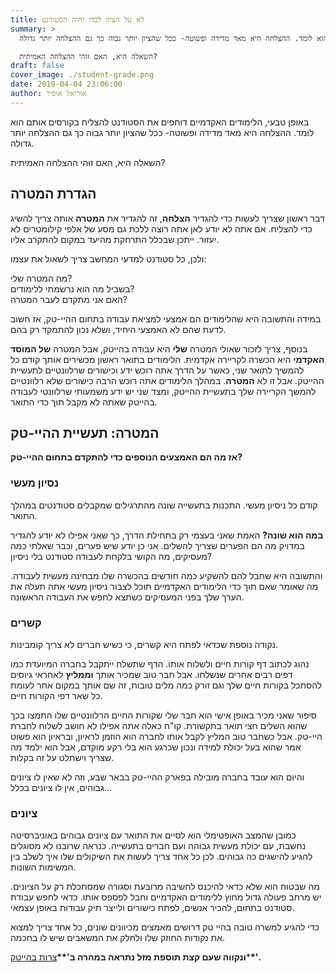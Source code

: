 ```yaml
---
title: לא על הציון לבדו יחיה הסטודנט
summary: >
  באופן טבעי, הלימודים האקדמיים דוחפים את הסטודנט להצליח בקורסים אותם הוא לומד. ההצלחה היא מאד מדידה ופשוטה- ככל שהציון יותר גבוה כך גם ההצלחה יותר גדולה.

  השאלה היא, האם זוהי ההצלחה האמיתית?
draft: false
cover_image: ./student-grade.png
date: 2019-04-04 23:06:00
author: אוריאל אופיר
---
```


באופן טבעי, הלימודים האקדמיים דוחפים את הסטודנט להצליח בקורסים אותם הוא לומד. ההצלחה היא מאד מדידה ופשוטה- ככל שהציון יותר גבוה כך גם ההצלחה יותר גדולה.

השאלה היא, האם זוהי ההצלחה האמיתית?

## הגדרת המטרה

דבר ראשון שצריך לעשות כדי להגדיר **הצלחה**, זה להגדיר את **המטרה** אותה צריך להשיג כדי להצליח. אם אתה לא יודע לאן אתה רוצה ללכת גם מסע של אלפי קילומטרים לא יעזור. ייתכן שבכלל התרחקת מהיעד במקום להתקרב אליו.

ולכן, כל סטודנט למדעי המחשב צריך לשאול את עצמו:

מה המטרה שלי?  
בשביל מה הוא נרשמתי ללימודים?  
האם אני מתקדם לעבר המטרה?

במידה והתשובה היא שהלימודים הם אמצעי למציאת עבודה בתחום ההיי-טק, אז חשוב לדעת שהם לא האמצעי היחיד, ושלא נכון להתמקד רק בהם.

בנוסף, צריך לזכור שאולי המטרה **שלי** היא עבודה בהייטק, אבל המטרה **של המוסד האקדמי** היא הכשרה לקריירה אקדמית. הלימודים בתואר ראשון מכשירים אותך קודם כל להמשיך לתואר שני, כאשר על הדרך אתה רוכש ידע וכישורים שרלוונטיים לתעשיית ההייטק. אבל זו לא **המטרה**. במהלך הלימודים אתה רוכש הרבה כישורים שלא רלוונטיים להמשך הקריירה שלך בתעשיית ההייטק, ומצד שני יש ידע משמעותי שרלוונטי לעבודה בהייטק שאתה לא מקבל תוך כדי התואר.

## המטרה: תעשיית ההיי-טק

**אז מה הם האמצעים הנוספים כדי להתקדם בתחום ההיי-טק?**

### נסיון מעשי

קודם כל ניסיון מעשי. התכנות בתעשייה שונה מהתרגילים שמקבלים סטודנטים במהלך התואר.

**במה הוא שונה?** האמת שאני בעצמי רק בתחילת הדרך, כך שאני אפילו לא יודע להגדיר במדויק מה הם הפערים שצריך להשלים. אני כן יודע שיש פערים, וכבר שאלתי כמה מעסיקים, מה הקושי בלקחת לעבודה סטודנט בלי ניסיון?

והתשובה היא שחבל להם להשקיע כמה חודשים בהכשרה שלו מבחינה מעשית לעבודה. מה שאומר שאם תוך כדי הלימודים האקדמיים תוכל לצבור ניסיון מעשי אתה תעלה את הערך שלך בפני המעסיקים כשתצא לחפש את העבודה הראשונה.

### קשרים

נקודה נוספת שכדאי לפתח היא קשרים, כי כשיש חברים לא צריך קומבינות.

נהוג לכתוב דף קורות חיים ולשלוח אותו. הדף שתשלח ייתקבל בחברה המיועדת כמו דפים רבים אחרים שנשלחו. אבל חבר טוב שמכיר אותך **וממליץ** לאחראי גיוסים להסתכל בקורות חיים שלך וגם זורק כמה מלים טובות, זה שם אותך במקום אחר לעומת כל שאר דפי הקורות חיים.

סיפור שאני מכיר באופן אישי הוא חבר שלי שקורות החיים הרלוונטיים שלו התמצו בכך שהוא השלים חצי תואר בתקשורת. קו"ח כאלה אתה אפילו לא חושב לשלוח לחברת היי-טק. אבל כשחבר טוב המליץ לקבל אותו לחברה הוא הוזמן לראיון, ובראיון הוא פשוט אמר שהוא בעל יכולת למידה ונכון שכרגע הוא בלי רקע מוקדם, אבל הוא ילמד מה שצריך וישתלט על זה בקלות.

והיום הוא עובד בחברה מובילה בפארק ההיי-טק בבאר שבע, וזה לא שאין לו ציונים גבוהים, אין לו ציונים בכלל…

### ציונים

כמובן שהמצב האופטימלי הוא לסיים את התואר עם ציונים גבוהים באוניברסיטה נחשבת, עם יכולת מעשית גבוהה ועם חברים בתעשייה. כנראה שרובנו לא מסוגלים להגיע להישגים כה גבוהים. לכן כל אחד צריך לעשות את השיקולים שלו איך לשלב בין המשימות השונות.

מה שבטוח הוא שלא כדאי להיכנס לחשיבה מרובעת וסגורה שמסתכלת רק על הציונים. יש מרחב פעולה גדול מחוץ ללימודים האקדמיים וחבל לפספס אותו. כדאי לחפש עבודת סטודנט בתחום, להכיר אנשים, לפתח כישורים ולייצר תיק עבודות באופן עצמאי.

כדי להגיע למשרה טובה בהיי טק דרושים מאמצים מכיוונים שונים, כל אחד צריך למצוא את נקודות החוזק שלו ולחלק את המשאבים שיש לו בחכמה.

**ונקווה שעם קצת תוספת מזל נתראה במהרה ב'\*\***[צרות בהייטק](https://www.facebook.com/groups/hitechproblems/)\***\*'.**
